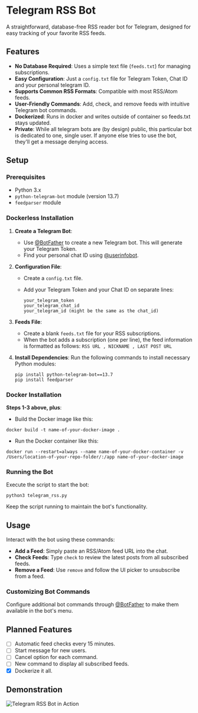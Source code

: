 # Telegram RSS Bot

A straightforward, database-free RSS reader bot for Telegram, designed for easy tracking of your favorite RSS feeds.

## Features

- **No Database Required**: Uses a simple text file (`feeds.txt`) for managing subscriptions.
- **Easy Configuration**: Just a `config.txt` file for Telegram Token, Chat ID and your personal telegram ID.
- **Supports Common RSS Formats**: Compatible with most RSS/Atom feeds.
- **User-Friendly Commands**: Add, check, and remove feeds with intuitive Telegram bot commands.
- **Dockerized**: Runs in docker and writes outside of container so feeds.txt stays updated.
- **Private**: While all telegram bots are (by design) public, this particular bot is dedicated to one, single user. If anyone else tries to use the bot, they'll get a message denying access.

## Setup

### Prerequisites

- Python 3.x
- `python-telegram-bot` module (version 13.7)
- `feedparser` module

### Dockerless Installation

1. **Create a Telegram Bot**:
   - Use [@BotFather](https://t.me/botfather) to create a new Telegram bot. This will generate your Telegram Token.
   - Find your personal chat ID using [@userinfobot](https://t.me/userinfobot).

2. **Configuration File**:
   - Create a `config.txt` file.
   - Add your Telegram Token and your Chat ID on separate lines:

     ```
     your_telegram_token
     your_telegram_chat_id
     your_telegram_id (might be the same as the chat_id)
     ```

3. **Feeds File**:
   - Create a blank `feeds.txt` file for your RSS subscriptions.
   - When the bot adds a subscription (one per line), the feed information is formatted as follows: `RSS URL , NICKNAME , LAST POST URL` 

4. **Install Dependencies**:
   Run the following commands to install necessary Python modules:

    ```
    pip install python-telegram-bot==13.7
    pip install feedparser
    ```

### Docker Installation

   **Steps 1-3 above, plus**:
   - Build the Docker image like this:
   ```
   docker build -t name-of-your-docker-image .
   ```

   - Run the Docker container like this:
   ```
   docker run --restart=always --name name-of-your-docker-container -v /Users/location-of-your-repo-folder/:/app name-of-your-docker-image
   ```

### Running the Bot

Execute the script to start the bot:

```
python3 telegram_rss.py
```

Keep the script running to maintain the bot's functionality.

## Usage

Interact with the bot using these commands:

- **Add a Feed**: Simply paste an RSS/Atom feed URL into the chat.
- **Check Feeds**: Type `check` to review the latest posts from all subscribed feeds.
- **Remove a Feed**: Use `remove` and follow the UI picker to unsubscribe from a feed.

### Customizing Bot Commands

Configure additional bot commands through [@BotFather](https://t.me/botfather) to make them available in the bot's menu.

## Planned Features

- [ ] Automatic feed checks every 15 minutes.
- [ ] Start message for new users.
- [ ] Cancel option for each command.
- [ ] New command to display all subscribed feeds.
- [x] Dockerize it all.

## Demonstration

![Telegram RSS Bot in Action](telegram_rss.GIF)
